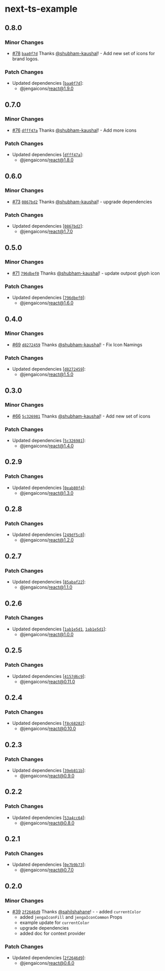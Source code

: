 # next-ts-example

## 0.8.0

### Minor Changes

- [#78](https://github.com/outpostHQ/jengaicons/pull/78)
  [`baa0f7d`](https://github.com/outpostHQ/jengaicons/commit/baa0f7d4a345ae090801eb35bd2070ee094f1ca2)
  Thanks [@shubham-kaushal](https://github.com/shubham-kaushal)! - Add new set
  of icons for brand logos.

### Patch Changes

- Updated dependencies
  [[`baa0f7d`](https://github.com/outpostHQ/jengaicons/commit/baa0f7d4a345ae090801eb35bd2070ee094f1ca2)]:
  - @jengaicons/react@1.9.0

## 0.7.0

### Minor Changes

- [#76](https://github.com/outpostHQ/jengaicons/pull/76)
  [`dfff47a`](https://github.com/outpostHQ/jengaicons/commit/dfff47a67db6c60275b326514f20af6d93127eab)
  Thanks [@shubham-kaushal](https://github.com/shubham-kaushal)! - Add more
  icons

### Patch Changes

- Updated dependencies
  [[`dfff47a`](https://github.com/outpostHQ/jengaicons/commit/dfff47a67db6c60275b326514f20af6d93127eab)]:
  - @jengaicons/react@1.8.0

## 0.6.0

### Minor Changes

- [#73](https://github.com/outpostHQ/jengaicons/pull/73)
  [`0867bd2`](https://github.com/outpostHQ/jengaicons/commit/0867bd25fc122f0cf178d890aa723d69c63e5a7e)
  Thanks [@shubham-kaushal](https://github.com/shubham-kaushal)! - upgrade
  dependencies

### Patch Changes

- Updated dependencies
  [[`0867bd2`](https://github.com/outpostHQ/jengaicons/commit/0867bd25fc122f0cf178d890aa723d69c63e5a7e)]:
  - @jengaicons/react@1.7.0

## 0.5.0

### Minor Changes

- [#71](https://github.com/outpostHQ/jengaicons/pull/71)
  [`796dbef0`](https://github.com/outpostHQ/jengaicons/commit/796dbef05783f46fa98cae0ab798efc493b90032)
  Thanks [@shubham-kaushal](https://github.com/shubham-kaushal)! - update
  outpost glyph icon

### Patch Changes

- Updated dependencies
  [[`796dbef0`](https://github.com/outpostHQ/jengaicons/commit/796dbef05783f46fa98cae0ab798efc493b90032)]:
  - @jengaicons/react@1.6.0

## 0.4.0

### Minor Changes

- [#69](https://github.com/outpostHQ/jengaicons/pull/69)
  [`d8272459`](https://github.com/outpostHQ/jengaicons/commit/d82724599949552ca3b514d66f77ed41aec1a4f2)
  Thanks [@shubham-kaushal](https://github.com/shubham-kaushal)! - Fix Icon
  Namings

### Patch Changes

- Updated dependencies
  [[`d8272459`](https://github.com/outpostHQ/jengaicons/commit/d82724599949552ca3b514d66f77ed41aec1a4f2)]:
  - @jengaicons/react@1.5.0

## 0.3.0

### Minor Changes

- [#66](https://github.com/outpostHQ/jengaicons/pull/66)
  [`5c326981`](https://github.com/outpostHQ/jengaicons/commit/5c326981053fde23aa9978113523ab07a91e090e)
  Thanks [@shubham-kaushal](https://github.com/shubham-kaushal)! - Add new set
  of icons

### Patch Changes

- Updated dependencies
  [[`5c326981`](https://github.com/outpostHQ/jengaicons/commit/5c326981053fde23aa9978113523ab07a91e090e)]:
  - @jengaicons/react@1.4.0

## 0.2.9

### Patch Changes

- Updated dependencies
  [[`0eab80f4`](https://github.com/outpostHQ/jengaicons/commit/0eab80f4c05883ea05792fb4c2fcb666aef077af)]:
  - @jengaicons/react@1.3.0

## 0.2.8

### Patch Changes

- Updated dependencies
  [[`249df5c8`](https://github.com/OutpostHQ/jengaicons/commit/249df5c8cd5d5210bf56aae74c5efa9ac7b1b9f5)]:
  - @jengaicons/react@1.2.0

## 0.2.7

### Patch Changes

- Updated dependencies
  [[`85abaf22`](https://github.com/OutpostHQ/jengaicons/commit/85abaf2279be25ba785a00794903761eaca30fa4)]:
  - @jengaicons/react@1.1.0

## 0.2.6

### Patch Changes

- Updated dependencies
  [[`1ab1e5d1`](https://github.com/OutpostHQ/jengaicons/commit/1ab1e5d17995209bb70ab0c234f4cf221f1ea241),
  [`1ab1e5d1`](https://github.com/OutpostHQ/jengaicons/commit/1ab1e5d17995209bb70ab0c234f4cf221f1ea241)]:
  - @jengaicons/react@1.0.0

## 0.2.5

### Patch Changes

- Updated dependencies
  [[`4157d6c9`](https://github.com/OutpostHQ/jengaicons/commit/4157d6c9b27b44062d8593a4af086aaa8b8dbfc2)]:
  - @jengaicons/react@0.11.0

## 0.2.4

### Patch Changes

- Updated dependencies
  [[`f8c68282`](https://github.com/OutpostHQ/jengaicons/commit/f8c68282cc5eb4cc90b4f9f5e77b773509604158)]:
  - @jengaicons/react@0.10.0

## 0.2.3

### Patch Changes

- Updated dependencies
  [[`39eb811b`](https://github.com/OutpostHQ/jengaicons/commit/39eb811b0eac5261e230c1ab677086b7d34a7009)]:
  - @jengaicons/react@0.9.0

## 0.2.2

### Patch Changes

- Updated dependencies
  [[`53a4cc64`](https://github.com/OutpostHQ/jengaicons/commit/53a4cc645b4fe43a66dda14ee1f3f7acc0b474b3)]:
  - @jengaicons/react@0.8.0

## 0.2.1

### Patch Changes

- Updated dependencies
  [[`0e7b9b73`](https://github.com/OutpostHQ/jengaicons/commit/0e7b9b7384e7fb05b9aa0982857aed35c8800704)]:
  - @jengaicons/react@0.7.0

## 0.2.0

### Minor Changes

- [#39](https://github.com/OutpostHQ/jengaicons/pull/39)
  [`2f2646d9`](https://github.com/OutpostHQ/jengaicons/commit/2f2646d9941e4ce4cad9e8a03e8cc86cf39b2e7e)
  Thanks [@sahilshahane](https://github.com/sahilshahane)! - - added
  `currentColor`
  - added `jengaIconFill` and `jengaIconCommon` Props
  - example update for `currentColor`
  - upgrade dependencies
  - added doc for context provider

### Patch Changes

- Updated dependencies
  [[`2f2646d9`](https://github.com/OutpostHQ/jengaicons/commit/2f2646d9941e4ce4cad9e8a03e8cc86cf39b2e7e)]:
  - @jengaicons/react@0.6.0
